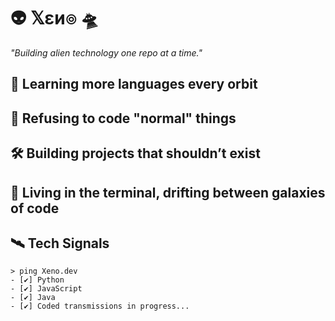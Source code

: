 # 👽 𝕏εи๏ 🛸

*"Building alien technology one repo at a time."*  

## 🧬  Learning more languages every orbit 

## 👾  Refusing to code "normal" things 
## 🛠️   Building projects that shouldn’t exist
## 🌌   Living in the terminal, drifting between galaxies of code
 
## 🛰️ Tech Signals 
```
> ping Xeno.dev
- [✔] Python  
- [✔] JavaScript  
- [✔] Java  
- [✔] Coded transmissions in progress...
